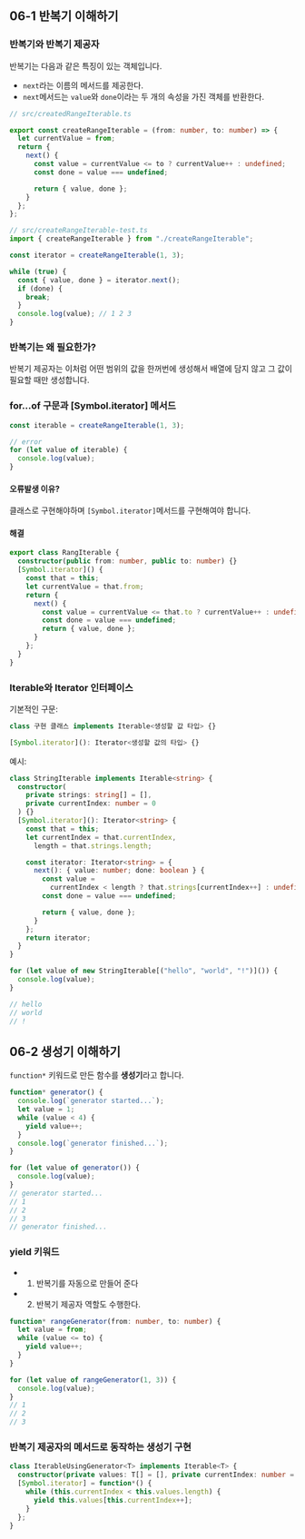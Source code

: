 ## 06-1 반복기 이해하기

### 반복기와 반복기 제공자

반복기는 다음과 같은 특징이 있는 객체입니다.

- `next`라는 이름의 메서드를 제공한다.
- `next`메서드는 `value`와 `done`이라는 두 개의 속성을 가진 객체를 반환한다.

```typescript
// src/createdRangeIterable.ts

export const createRangeIterable = (from: number, to: number) => {
  let currentValue = from;
  return {
    next() {
      const value = currentValue <= to ? currentValue++ : undefined;
      const done = value === undefined;

      return { value, done };
    }
  };
};

// src/createRangeIterable-test.ts
import { createRangeIterable } from "./createRangeIterable";

const iterator = createRangeIterable(1, 3);

while (true) {
  const { value, done } = iterator.next();
  if (done) {
    break;
  }
  console.log(value); // 1 2 3
}
```

### 반복기는 왜 필요한가?

반복기 제공자는 이처럼 어떤 범위의 값을 한꺼번에 생성해서 배열에 담지 않고 그 값이 필요할 때만 생성합니다.

### for...of 구문과 [Symbol.iterator] 메서드

```typescript
const iterable = createRangeIterable(1, 3);

// error
for (let value of iterable) {
  console.log(value);
}
```

#### 오류발생 이유?

클래스로 구현해야하며 `[Symbol.iterator]`메서드를 구현해여야 합니다.

#### 해결

```typescript
export class RangIterable {
  constructor(public from: number, public to: number) {}
  [Symbol.iterator]() {
    const that = this;
    let currentValue = that.from;
    return {
      next() {
        const value = currentValue <= that.to ? currentValue++ : undefined;
        const done = value === undefined;
        return { value, done };
      }
    };
  }
}
```

### Iterable<T>와 Iterator<T> 인터페이스

기본적인 구문:

```typescript
class 구현 클래스 implements Iterable<생성할 값 타입> {}
```

```typescript
[Symbol.iterator](): Iterator<생성할 값의 타입> {}
```

예시:

```typescript
class StringIterable implements Iterable<string> {
  constructor(
    private strings: string[] = [],
    private currentIndex: number = 0
  ) {}
  [Symbol.iterator](): Iterator<string> {
    const that = this;
    let currentIndex = that.currentIndex,
      length = that.strings.length;

    const iterator: Iterator<string> = {
      next(): { value: number; done: boolean } {
        const value =
          currentIndex < length ? that.strings[currentIndex++] : undefined;
        const done = value === undefined;

        return { value, done };
      }
    };
    return iterator;
  }
}

for (let value of new StringIterable[("hello", "world", "!")]()) {
  console.log(value);
}

// hello
// world
// !
```

## 06-2 생성기 이해하기

`function*` 키워드로 만든 함수를 **생성기**라고 합니다.

```typescript
function* generator() {
  console.log(`generator started...`);
  let value = 1;
  while (value < 4) {
    yield value++;
  }
  console.log(`generator finished...`);
}

for (let value of generator()) {
  console.log(value);
}
// generator started...
// 1
// 2
// 3
// generator finished...
```

### yield 키워드

- 1. 반복기를 자동으로 만들어 준다
- 2. 반복기 제공자 역할도 수행한다.

```typescript
function* rangeGenerator(from: number, to: number) {
  let value = from;
  while (value <= to) {
    yield value++;
  }
}

for (let value of rangeGenerator(1, 3)) {
  console.log(value);
}
// 1
// 2
// 3
```

### 반복기 제공자의 메서드로 동작하는 생성기 구현

```typescript
class IterableUsingGenerator<T> implements Iterable<T> {
  constructor(private values: T[] = [], private currentIndex: number = 0) {}
  [Symbol.iterator] = function*() {
    while (this.currentIndex < this.values.length) {
      yield this.values[this.currentIndex++];
    }
  };
}
```
